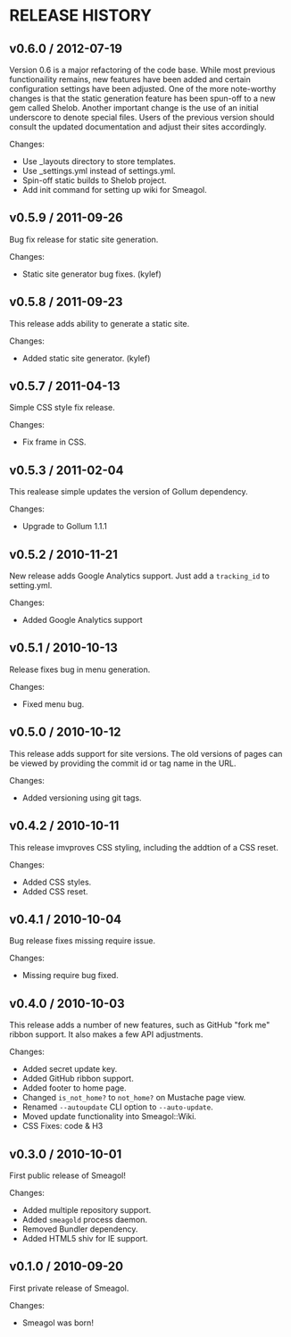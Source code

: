 # RELEASE HISTORY

## v0.6.0 / 2012-07-19

Version 0.6 is a major refactoring of the code base. While most previous
functionaility remains, new features have been added and certain configuration
settings have been adjusted. One of the more note-worthy changes is that
the static generation feature has been spun-off to a new gem called Shelob.
Another important change is the use of an initial underscore to denote special
files. Users of the previous version should consult the updated documentation
and adjust their sites accordingly.

Changes:

* Use _layouts directory to store templates.
* Use _settings.yml instead of settings.yml.
* Spin-off static builds to Shelob project.
* Add init command for setting up wiki for Smeagol.


## v0.5.9 / 2011-09-26

Bug fix release for static site generation.

Changes:

* Static site generator bug fixes. (kylef)


## v0.5.8 / 2011-09-23

This release adds ability to generate a static site.

Changes:

* Added static site generator. (kylef)


## v0.5.7 / 2011-04-13

Simple CSS style fix release. 

Changes:

* Fix frame in CSS.


## v0.5.3 / 2011-02-04

This realease simple updates the version of Gollum dependency.

Changes:

* Upgrade to Gollum 1.1.1


## v0.5.2 / 2010-11-21

New release adds Google Analytics support. Just
add a `tracking_id` to setting.yml.

Changes:

* Added Google Analytics support


## v0.5.1 / 2010-10-13

Release fixes bug in menu generation.

Changes:

* Fixed menu bug.


## v0.5.0 / 2010-10-12

This release adds support for site versions. The old
versions of pages can be viewed by providing the commit
id or tag name in the URL.

Changes:

* Added versioning using git tags.


## v0.4.2 / 2010-10-11

This release imvproves CSS styling, including the addtion
of a CSS reset.

Changes:

* Added CSS styles.
* Added CSS reset.


## v0.4.1 / 2010-10-04

Bug release fixes missing require issue.

Changes:

* Missing require bug fixed.


## v0.4.0 / 2010-10-03

This release adds a number of new features, such as
GitHub "fork me" ribbon support. It also makes a few 
API adjustments.

Changes:

* Added secret update key.
* Added GitHub ribbon support.
* Added footer to home page.
* Changed `is_not_home?` to `not_home?` on Mustache page view.
* Renamed `--autoupdate` CLI option to `--auto-update`.
* Moved update functionality into Smeagol::Wiki.
* CSS Fixes: code & H3


## v0.3.0 / 2010-10-01

First public release of Smeagol!

Changes:

* Added multiple repository support.
* Added `smeagold` process daemon.
* Removed Bundler dependency.
* Added HTML5 shiv for IE support.


## v0.1.0 / 2010-09-20

First private release of Smeagol.

Changes:

* Smeagol was born!

